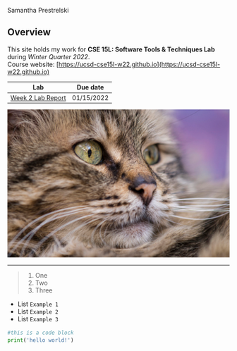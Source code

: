 Samantha Prestrelski

## Overview
This site holds my work for **CSE 15L: Software Tools & Techniques Lab** during *Winter Quarter 2022*.  
Course website: [https://ucsd-cse15l-w22.github.io](https://ucsd-cse15l-w22.github.io) 

| Lab  | Due date   |
|------------|------------|
|[Week 2 Lab Report](https://sprestrelski.github.io/cse15l-lab-reports/labs/week2labreport) | 01/15/2022 |

![cat](labs/images/cat.png)

---
> 1. One
> 2. Two
> 3. Three

* List `Example 1`
* List `Example 2`
* List `Example 3`

```python
#this is a code block
print('hello world!')
```